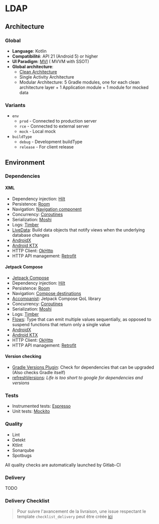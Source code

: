# LDAP

## Architecture

### Global

* __Language__: Kotlin
* __Compatibilité__: API 21 (Android 5) or higher
* __UI
  Paradigm__: [MVI](https://medium.com/@VolodymyrSch/android-simple-mvi-implementation-with-jetpack-compose-5ee5d6fc4908) (
  MVVM with SSOT)
* __Global architecture__:
  * [Clean Architecture](https://blog.cleancoder.com/uncle-bob/2012/08/13/the-clean-architecture.html)
  * Single Activity Architecture
  * Modular Architecture: 5 Gradle modules, one for each clean architecture layer + 1 Application
    module + 1 module for mocked data

### Variants

* `env`
  * `prod` - Connected to production server
  * `rce` - Connected to external server
  * `mock` - Local mock
* `buildType`
  * `debug` - Development buildType
  * `release` - For client release

## Environment

### Dependencies

#### XML

- Dependency
  injection: [Hilt](https://developer.android.com/training/dependency-injection/hilt-android)
- Persistence: [Room](https://developer.android.com/topic/libraries/architecture/room)
- Navigation: [Navigation component](https://developer.android.com/guide/navigation)
- Concurrency: [Coroutines](https://kotlinlang.org/docs/reference/coroutines-overview.html)
- Serialization: [Moshi](https://github.com/square/moshi)
- Logs: [Timber](https://github.com/JakeWharton/timber)
- [LiveData](https://developer.android.com/topic/libraries/architecture/livedata): Build data
  objects that notify views when the underlying database changes
- [AndroidX](https://developer.android.com/jetpack/androidx)
- [Android KTX](https://developer.android.com/kotlin/ktx)
- HTTP Client: [OkHttp](https://square.github.io/okhttp/)
- HTTP API management: [Retrofit](https://square.github.io/retrofit/)

#### Jetpack Compose

- [Jetpack Compose](https://developer.android.com/jetpack/compose)
- Dependency
  injection: [Hilt](https://developer.android.com/training/dependency-injection/hilt-android)
- Persistence: [Room](https://developer.android.com/topic/libraries/architecture/room)
- Navigation: [Compose destinations](https://composedestinations.rafaelcosta.xyz/)
- [Accompanist](https://google.github.io/accompanist/): Jetpack Compose QoL library
- Concurrency: [Coroutines](https://kotlinlang.org/docs/reference/coroutines-overview.html)
- Serialization: [Moshi](https://github.com/square/moshi)
- Logs: [Timber](https://github.com/JakeWharton/timber)
- [Flows](https://developer.android.com/kotlin/flow/stateflow-and-sharedflow): Type that can emit
  multiple values sequentially, as opposed to suspend functions that return only a single value
- [AndroidX](https://developer.android.com/jetpack/androidx)
- [Android KTX](https://developer.android.com/kotlin/ktx)
- HTTP Client: [OkHttp](https://square.github.io/okhttp/)
- HTTP API management: [Retrofit](https://square.github.io/retrofit/)

#### Version checking

- [Gradle Versions Plugin](https://github.com/ben-manes/gradle-versions-plugin): Check for
  dependencies that can be upgraded (Also checks Gradle itself)
- [refreshVersions](https://jmfayard.github.io/refreshVersions/): *Life is too short to google for
  dependencies and versions*

### Tests

- Instrumented tests: [Espresso](https://developer.android.com/training/testing/espresso)
- Unit
  tests: [Mockito](https://developer.android.com/training/testing/unit-testing/local-unit-tests)

### Quality

* Lint
* Detekt
* Ktlint
* Sonarqube
* Spotbugs

All quality checks are automatically launched by Gitlab-CI

### Delivery

TODO

### Delivery Checklist

> Pour suivre l'avancement de la livraison, une issue respectant le template `checklist_delivery` peut être créée [ici](https://gitlab.kazan.myworldline.com/mobile-tools/bootstrap-mvvm/-/issues/new)

